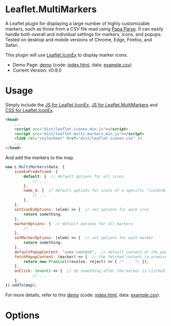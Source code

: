 Leaflet.MultiMarkers
=

A Leaflet plugin for displaying a large number of highly customizable markers, such as those from a CSV file read using [Papa Parse](https://www.papaparse.com/). It can easily handle both overall and individual settings for markers, icons, and popups. Tested on desktop and mobile versions of Chrome, Edge, Firefox, and Safari.

This plugin will use [Leaflet.IconEx](https://github.com/mfhsieh/leaflet-iconex) to display marker icons.

* Demo Page: [demo](https://mfhsieh.github.io/leaflet-multi-markers/) (code: [index.html](index.html), data: [example.csv](examples/example.csv))
* Current Version: v0.9.0


# Usage

Simply include the [JS for Leaflet.IconEx](dist/leaflet-iconex.min.js), [JS for Leaflet.MultiMarkers](dist/leaflet-multi-markers.min.js) and [CSS for Leaflet.IconEx](dist/leaflet-iconex.css).

```html
<head>
    ...
    <script src="dist/leaflet-iconex.min.js"></script>
    <script src="dist/leaflet-multi-markers.min.js"></script>
    <link rel="stylesheet" href="dist/leaflet-iconex.css" />
    ...
</head>
```

And add the markers to the map.

```js
new L.MultiMarkers(data, {
    iconExPredefined: {
        default: {  // default options for all icons
            // ...
        },
        name_A: {  // default options for icons of a specific "iconExName"
            // ...
        },
    },
    setIconExOptions: (elem) => {  // set options for each icon
        return something;
    },
    markerOptions: {  // default options for all markers
        // ...
    },
    setMarkerOptions: (elem) => {  // set options for each marker
        return something;
    },
    defaultPopupContent: "some content",  // default content of the popup window
    fetchPopupContent: (marker) => {  // the fetched content (a promise) to be displayed in the popup window
        return new Promise((resolve, reject) => { /* ... */ });
    },
    onClick: (event) => {  // do something after the marker is clicked
            // ...
    },
}).addTo(map);

```

For more details, refer to this [demo](https://mfhsieh.github.io/leaflet-multi-markers/) (code: [index.html](index.html), data: [example.csv](examples/example.csv)).


# Options

